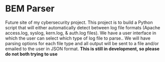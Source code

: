 # BEM Parser
Future site of my cybersecurity project.  This project is to build a Python script that will either automatically detect between log file formats (Apache access.log, syslog, kern.log, & auth.log files).  We have a user interface in which the user can select which type of log file to parse..  We will have parsing options for each file type and all output will be sent to a file and/or emailed to the user in JSON format.  **This is still in development, so please do not both trying to use**

